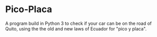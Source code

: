 # Pico-Placa
A program build in Python 3 to check if your car can be on the road of Quito, using the the old and new laws of Ecuador for "pico y placa".
